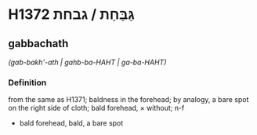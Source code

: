 # H1372 גַּבַּחַת / גבחת

## gabbachath

_(gab-bakh'-ath | ɡahb-ba-HAHT | ɡa-ba-HAHT)_

### Definition

from the same as H1371; baldness in the forehead; by analogy, a bare spot on the right side of cloth; bald forehead, × without; n-f

- bald forehead, bald, a bare spot

